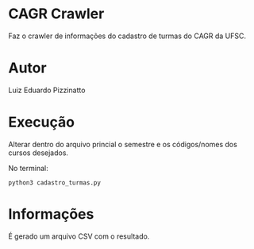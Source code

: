 # CAGR Crawler
Faz o crawler de informações do cadastro de turmas do CAGR da UFSC.

# Autor
Luiz Eduardo Pizzinatto

# Execução
Alterar dentro do arquivo princial o semestre e os códigos/nomes dos cursos desejados.

No terminal:
```
python3 cadastro_turmas.py
```

# Informações
É gerado um arquivo CSV com o resultado.
